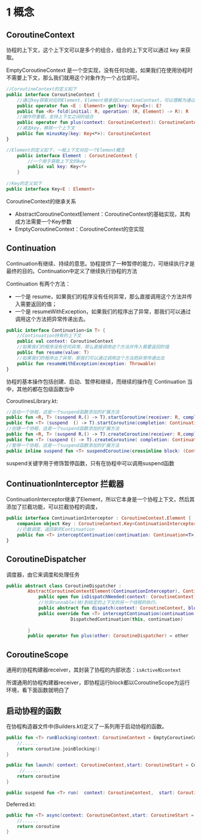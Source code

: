# 1 概念

## CoroutineContext

协程的上下文，这个上下文可以是多个的组合，组合的上下文可以通过 key 来获取。

EmptyCoroutineContext 是一个空实现，没有任何功能，如果我们在使用协程时不需要上下文，那么我们就用这个对象作为一个占位即可。

```kotlin
//CoroutineContext的定义如下
public interface CoroutineContext {
    //通过key获取对应的Element，Element继承自CoroutineContext，可以理解为通过key获取对应的上下文
    public operator fun <E : Element> get(key: Key<E>): E?
    public fun <R> fold(initial: R, operation: (R, Element) -> R): R
    //操作符重载，支持上下文之间的组合
    public operator fun plus(context: CoroutineContext): CoroutineContext
    //减去key，移除一个上下文
    public fun minusKey(key: Key<*>): CoroutineContext
}

//Element的定义如下，一般上下文对应一个Element概念
    public interface Element : CoroutineContext {
        //一个用于获取上下文的key
        public val key: Key<*>
    }
    
//Key的定义如下
public interface Key<E : Element>
```
CoroutineContext的继承关系

- AbstractCoroutineContextElement：CoroutineContext的基础实现，其构成方法需要一个Key参数
- EmptyCoroutineContext：CoroutineContext的空实现

## Continuation

Continuation有继续、持续的意思。协程提供了一种暂停的能力，可继续执行才是最终的目的。Continuation中定义了继续执行协程的方法

Continuation 有两个方法：

- 一个是 resume，如果我们的程序没有任何异常，那么直接调用这个方法并传入需要返回的值；
- 一个是 resumeWithException，如果我们的程序出了异常，那我们可以通过调用这个方法把异常传递出去。

```kotlin
public interface Continuation<in T> {
    //Continuation持有的上下文
    public val context: CoroutineContext
    //如果我们的程序没有任何异常，那么直接调用这个方法并传入需要返回的值
    public fun resume(value: T)
    //如果我们的程序出了异常，那我们可以通过调用这个方法把异常传递出去
    public fun resumeWithException(exception: Throwable)
}
```

协程的基本操作包括创建、启动、暂停和继续，而继续的操作在 Continuation 当中，其他的都在包级函数当中

CoroutinesLibrary.kt:
```kotlin
//启动一个协程，这是一个suspend函数添加的扩展方法
public fun <R, T> (suspend R.() -> T).startCoroutine(receiver: R, completion: Continuation<T>)
public fun <T> (suspend  () -> T).startCoroutine(completion: Continuation<T>) {}
//创建一个协程，这是一个suspend函数添加的扩展方法
public fun <R, T> (suspend R.() -> T).createCoroutine(receiver: R,completion: Continuation<T>): Continuation<Unit> = SafeContinuation(createCoroutineUnchecked(receiver, completion), COROUTINE_SUSPENDED)
public fun <T> (suspend () -> T).createCoroutine( completion: Continuation<T>): Continuation<Unit> 
//暂停一个协程，这是一个suspend函数添加的扩展方法
public inline suspend fun <T> suspendCoroutine(crossinline block: (Continuation<T>) -> Unit): T
```
suspend关键字用于修饰暂停函数，只有在协程中可以调用suspend函数

## ContinuationInterceptor  拦截器

ContinuationInterceptor继承了Element，所以它本身是一个协程上下文，然后其添加了拦截功能，可以拦截协程的调度，

```kotlin
public interface ContinuationInterceptor : CoroutineContext.Element {
    companion object Key : CoroutineContext.Key<ContinuationInterceptor>
    //拦截调度，返回新的Continuation
    public fun <T> interceptContinuation(continuation: Continuation<T>): Continuation<T>
}
```

## CoroutineDispatcher

调度器，由它来调度和处理任务

```kotlin
public abstract class CoroutineDispatcher :
        AbstractCoroutineContextElement(ContinuationInterceptor), ContinuationInterceptor {
            public open fun isDispatchNeeded(context: CoroutineContext): Boolean = true
            //分派runnable(块)到给定的上下文的另一个线程的执行。
            public abstract fun dispatch(context: CoroutineContext, block: Runnable)
            public override fun <T> interceptContinuation(continuation: Continuation<T>): Continuation<T> =
                        DispatchedContinuation(this, continuation)
                        
        }
        public operator fun plus(other: CoroutineDispatcher) = other
```

##  CoroutineScope

通用的协程构建器receiver，其封装了协程的内部状态：`isActive和context`

所谓通用的协程构建器receiver，即协程运行block都以CoroutineScope为运行环境，看下面函数就明白了


## 启动协程的函数

在协程构造器文件中(Builders.kt)定义了一系列用于启动协程的函数。

```kotlin
public fun <T> runBlocking(context: CoroutineContext = EmptyCoroutineContext, block: suspend CoroutineScope.() -> T): T {
    //......
    return coroutine.joinBlocking()
}

public fun launch( context: CoroutineContext,start: CoroutineStart = CoroutineStart.DEFAULT,block: suspend CoroutineScope.() -> Unit): Job {
     //......
    return coroutine
}

public suspend fun <T> run(  context: CoroutineContext,  start: CoroutineStart = CoroutineStart.DEFAULT, block: suspend () -> T): T
```

Deferred.kt:
```kotlin
public fun <T> async(context: CoroutineContext,start: CoroutineStart = CoroutineStart.DEFAULT,block: suspend CoroutineScope.() -> T): Deferred<T> {
    //......
    return coroutine
}

```

